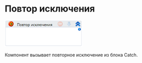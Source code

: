 # Повтор исключения

![](<../../../.gitbook/assets/image (208).png>)

Компонент вызывает повторное исключение из блока Catch.
